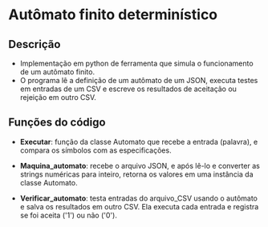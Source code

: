 # Autômato finito determinístico

## Descrição
 
* Implementação em python de ferramenta que simula o funcionamento de um autômato finito.
* O programa lê a definição de um autômato de um JSON, executa testes em entradas de um CSV e escreve os resultados de aceitação ou rejeição em outro CSV.

## Funções do código

* **Executar**: função da classe Automato que recebe a entrada (palavra), e compara os símbolos com as especificações.

* **Maquina_automato**: recebe o arquivo JSON, e após lê-lo e converter as strings numéricas para inteiro, retorna os valores em uma instância da classe Automato.

* **Verificar_automato**: testa entradas do arquivo_CSV usando o autômato e salva os resultados em outro CSV. Ela executa cada entrada e registra se foi aceita ('1') ou não ('0').


